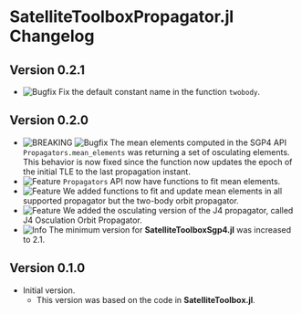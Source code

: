 SatelliteToolboxPropagator.jl Changelog
=======================================

Version 0.2.1
-------------

- ![Bugfix][badge-bugfix] Fix the default constant name in the function `twobody`.

Version 0.2.0
-------------

- ![BREAKING][badge-breaking] ![Bugfix][badge-bugfix] The mean elements computed in the SGP4
  API `Propagators.mean_elements` was returning a set of osculating elements. This behavior
  is now fixed since the function now updates the epoch of the initial TLE to the last
  propagation instant.
- ![Feature][badge-feature] `Propagators` API now have functions to fit mean elements.
- ![Feature][badge-feature] We added functions to fit and update mean elements in all
  supported propagator but the two-body orbit propagator.
- ![Feature][badge-feature] We added the osculating version of the J4 propagator, called J4
  Osculation Orbit Propagator.
- ![Info][badge-info] The minimum version for **SatelliteToolboxSgp4.jl** was increased to
  2.1.

Version 0.1.0
-------------

- Initial version.
  - This version was based on the code in **SatelliteToolbox.jl**.

[badge-breaking]: https://img.shields.io/badge/BREAKING-red.svg
[badge-deprecation]: https://img.shields.io/badge/Deprecation-orange.svg
[badge-feature]: https://img.shields.io/badge/Feature-green.svg
[badge-enhancement]: https://img.shields.io/badge/Enhancement-blue.svg
[badge-bugfix]: https://img.shields.io/badge/Bugfix-purple.svg
[badge-info]: https://img.shields.io/badge/Info-gray.svg
